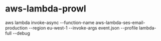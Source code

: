 # aws-lambda-prowl

aws lambda invoke-async --function-name aws-lambda-ses-email-production --region eu-west-1 --invoke-args event.json --profile lambda-full --debug
